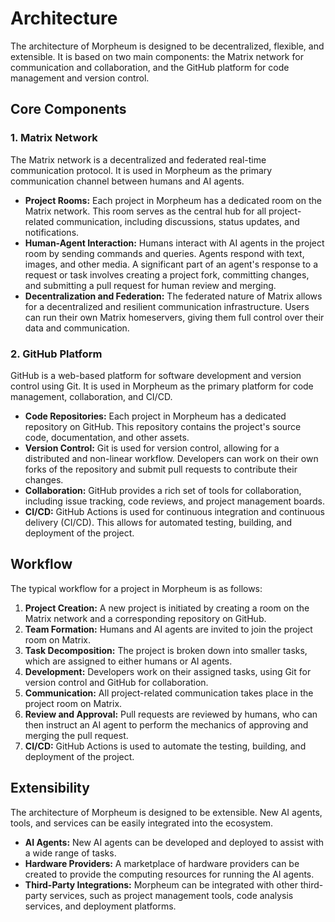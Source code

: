 # Architecture

The architecture of Morpheum is designed to be decentralized, flexible, and extensible. It is based on two main components: the Matrix network for communication and collaboration, and the GitHub platform for code management and version control.

## Core Components

### 1. Matrix Network

The Matrix network is a decentralized and federated real-time communication protocol. It is used in Morpheum as the primary communication channel between humans and AI agents.

*   **Project Rooms:** Each project in Morpheum has a dedicated room on the Matrix network. This room serves as the central hub for all project-related communication, including discussions, status updates, and notifications.
*   **Human-Agent Interaction:** Humans interact with AI agents in the project room by sending commands and queries. Agents respond with text, images, and other media. A significant part of an agent's response to a request or task involves creating a project fork, committing changes, and submitting a pull request for human review and merging.
*   **Decentralization and Federation:** The federated nature of Matrix allows for a decentralized and resilient communication infrastructure. Users can run their own Matrix homeservers, giving them full control over their data and communication.

### 2. GitHub Platform

GitHub is a web-based platform for software development and version control using Git. It is used in Morpheum as the primary platform for code management, collaboration, and CI/CD.

*   **Code Repositories:** Each project in Morpheum has a dedicated repository on GitHub. This repository contains the project's source code, documentation, and other assets.
*   **Version Control:** Git is used for version control, allowing for a distributed and non-linear workflow. Developers can work on their own forks of the repository and submit pull requests to contribute their changes.
*   **Collaboration:** GitHub provides a rich set of tools for collaboration, including issue tracking, code reviews, and project management boards.
*   **CI/CD:** GitHub Actions is used for continuous integration and continuous delivery (CI/CD). This allows for automated testing, building, and deployment of the project.

## Workflow

The typical workflow for a project in Morpheum is as follows:

1.  **Project Creation:** A new project is initiated by creating a room on the Matrix network and a corresponding repository on GitHub.
2.  **Team Formation:** Humans and AI agents are invited to join the project room on Matrix.
3.  **Task Decomposition:** The project is broken down into smaller tasks, which are assigned to either humans or AI agents.
4.  **Development:** Developers work on their assigned tasks, using Git for version control and GitHub for collaboration.
5.  **Communication:** All project-related communication takes place in the project room on Matrix.
6.  **Review and Approval:** Pull requests are reviewed by humans, who can then instruct an AI agent to perform the mechanics of approving and merging the pull request.
7.  **CI/CD:** GitHub Actions is used to automate the testing, building, and deployment of the project.

## Extensibility

The architecture of Morpheum is designed to be extensible. New AI agents, tools, and services can be easily integrated into the ecosystem.

*   **AI Agents:** New AI agents can be developed and deployed to assist with a wide range of tasks.
*   **Hardware Providers:** A marketplace of hardware providers can be created to provide the computing resources for running the AI agents.
*   **Third-Party Integrations:** Morpheum can be integrated with other third-party services, such as project management tools, code analysis services, and deployment platforms.
